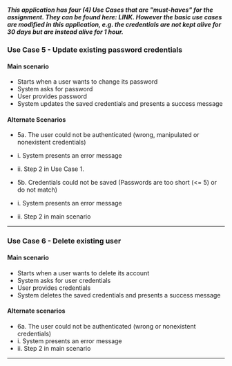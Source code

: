 ##### This application has four (4) Use Cases that are "must-haves" for the assignment. They can be found here: **LINK**. However the basic use cases are modified in this application, e.g. the credentials are not kept alive for 30 days but are instead alive for 1 hour. 

### Use Case 5 - Update existing password credentials

#### Main scenario
* Starts when a user wants to change its password
* System asks for password
* User provides password
* System updates the saved credentials and presents a success message

#### Alternate Scenarios
* 5a. The user could not be authenticated (wrong, manipulated or nonexistent credentials)
* i. System presents an error message
* ii. Step 2 in Use Case 1.

* 5b. Credentials could not be saved (Passwords are too short (<= 5) or do not match)
* i. System presents an error message
* ii. Step 2 in main scenario

---
### Use Case 6 - Delete existing user

#### Main scenario
* Starts when a user wants to delete its account
* System asks for user credentials
* User provides credentials
* System deletes the saved credentials and presents a success message

#### Alternate scenarios
* 6a. The user could not be authenticated (wrong or nonexistent credentials)
* i. System presents an error message
* ii. Step 2 in main scenario

---
